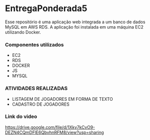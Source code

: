 # EntregaPonderada5

Esse repositório é uma aplicação web integrada a um banco de dados MySQL em AWS RDS. A aplicação foi instalada em uma máquina EC2 utilizando Docker.

### Componentes utilizados
- EC2
- RDS
- DOCKER
- JS
- MYSQL

### ATIVIDADES REALIZADAS

- LISTAGEM DE JOGADORES EM FORMA DE TEXTO
- CADASTRO DE JOGADORES

### Link do video
https://drive.google.com/file/d/1Xky7kCvO9-DEZN4CQmDFlE6QbvhnRFM8/view?usp=sharing
